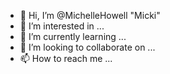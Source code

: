- 👋 Hi, I’m @MichelleHowell "Micki"
- 👀 I’m interested in ...
- 🌱 I’m currently learning ...
- 💞️ I’m looking to collaborate on ...
- 📫 How to reach me ...

<!---
MichelleHowell/MichelleHowell is a ✨ special ✨ repository because its `README.md` (this file) appears on your GitHub profile.
You can click the Preview link to take a look at your changes.
--->
